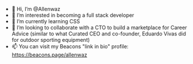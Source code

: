 - 👋 Hi, I’m @Allenwaz
- 👀 I’m interested in becoming a full stack developer
- 🌱 I’m currently learning CSS
- 💞️ I’m looking to collaborate with a CTO to build a marketplace for Career Advice
(similar to what Curated CEO and co-founder, Eduardo Vivas did for outdoor sporting equipment)
- 📫 You can visit my Beacons "link in bio" profile: https://beacons.page/allenwaz

<!---
Allenwaz/Allenwaz is a ✨ special ✨ repository because its `README.md` (this file) appears on your GitHub profile.
You can click the Preview link to take a look at your changes.
--->
